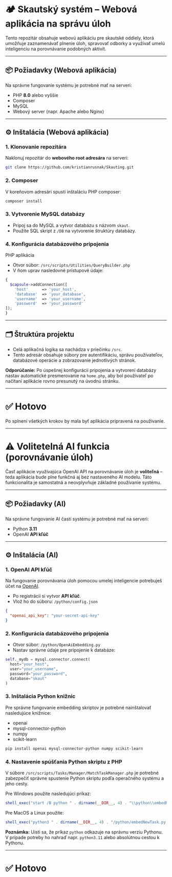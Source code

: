 # 🏕 Skautský systém – Webová aplikácia na správu úloh

Tento repozitár obsahuje webovú aplikáciu pre skautské oddiely, ktorá umožňuje zaznamenávať plnenie úloh, spravovať odborky a využívať umelú inteligenciu na porovnávanie podobných aktivít.

---

## 📦 Požiadavky (Webová aplikácia)

Na správne fungovanie systému je potrebné mať na serveri:

- PHP **8.0** alebo vyššie  
- Composer
- MySQL  
- Webový server (napr. Apache alebo Nginx)

---

## ⚙️ Inštalácia (Webová aplikácia)

### 1. Klonovanie repozitára

Naklonuj repozitár do **webového root adresára** na serveri:

```bash
git clone https://github.com/kristianrusnak/Skauting.git
```

### 2. Composer

V koreňovom adresári spusti inštaláciu PHP composer:

```bash
composer install
```

### 3. Vytvorenie MySQL databázy

- Pripoj sa do MySQL a vytvor databázu s názvom `skaut`.
- Použite SQL skript z `/DB` na vytvorenie štruktúry databázy.

### 4. Konfigurácia databázového pripojenia

PHP aplikácia
- Otvor súbor: `/src/scripts/Utilities/QueryBuilder.php`
- V ňom uprav nasledovné prístupové údaje:
```php
{
  $capsule->addConnection([
    'host'      => 'your_host',
    'database'  => 'your_database',
    'username'  => 'your_username',
    'password'  => 'your_password'
]);
}
```

---

## 🗂 Štruktúra projektu

- Celá aplikačná logika sa nachádza v priečinku `/src`.
- Tento adresár obsahuje súbory pre autentifikáciu, správu používateľov, databázové operácie a zobrazovanie jednotlivých stránok.

**Odporúčanie:** Po úspešnej konfigurácii pripojenia a vytvorení databázy nastav automatické presmerovanie na `home.php`, aby bol používateľ po načítaní aplikácie rovno presunutý na úvodnú stránku.

---

# ✅ Hotovo

Po splnení všetkých krokov by mala byť aplikácia pripravená na používanie.

---
# ⚠️ Volitetelná AI funkcia (porovnávanie úloh)

Časť aplikácie využívajúca OpenAI API na porovnávanie úloh je **voliteľná** – teda aplikácia bude plne funkčná aj bez nastaveného AI modelu. Táto funkcionalita je samostatná a neovplyvňuje základné používanie systému.

---

## 📦 Požiadavky (AI)

Na správne fungovanie AI časti systému je potrebné mať na serveri:

- Python **3.11**
- OpenAI **API kľúč**

---

## ⚙️ Inštalácia (AI)

### 1. OpenAI API kľúč

Na fungovanie porovnávania úloh pomocou umelej inteligencie potrebuješ účet na [OpenAI](https://platform.openai.com/).

- Po registrácii si vytvor **API kľúč**.
- Vlož ho do súboru: `/python/config.json`

```json
{
  "openai_api_key": "your-secret-api-key"
}
```

### 2. Konfigurácia databázového pripojenia

- Otvor súbor: `/python/OpenAiEmbedding.py`
- Nastav správne údaje pre pripojenie k databáze:

```python
self._mydb = mysql.connector.connect(
  host="your_host",
  user="your_username",
  password="your_password",
  database="skaut"
)
```

### 3. Inštalácia Python knižníc

Pre správne fungovanie embedding skriptov je potrebné nainštalovať nasledujúce knižnice:

- openai
- mysql-connector-python
- numpy
- scikit-learn

```bash
pip install openai mysql-connector-python numpy scikit-learn
```

### 4. Nastavenie spúšťania Python skriptu z PHP

V súbore `/src/scripts/Tasks/Manager/MatchTaskManager.php` je potrebné zabezpečiť správne spustenie Python skriptu podľa operačného systému a jeho cesty.

Pre Windows použite nasledujúci príkaz:
```php
shell_exec("start /B python " . dirname(__DIR__, 4) . "\\python\\embedNewTask.py " . escapeshellarg($task_id) . " " . escapeshellarg($text) . " > NUL 2>&1");
```

Pre MacOS a Linux použite:
```php
shell_exec("python3 " . dirname(__DIR__, 4) . "/python/embedNewTask.py " . escapeshellarg($task_id) . " " . escapeshellarg($text) . " > /dev/null 2>&1 &");
```

**Poznámka:** Uisti sa, že príkaz `python` odkazuje na správnu verziu Pythonu. V prípade potreby ho nahraď napr. `python3.11` alebo absolútnou cestou k Pythonu.

---

# ✅ Hotovo
